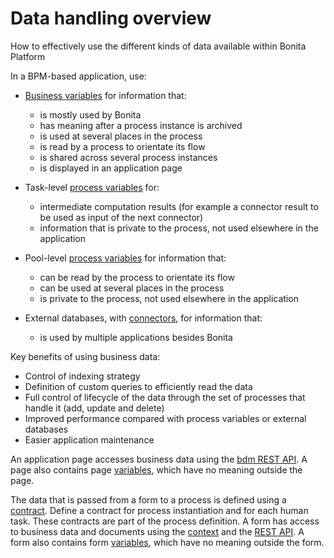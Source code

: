 # Data handling overview

How to effectively use the different kinds of data available within Bonita Platform

In a BPM-based application, use:

- [Business variables](define-and-deploy-the-bdm.md) for information that:
  - is mostly used by Bonita
  - has meaning after a process instance is archived
  - is used at several places in the process
  - is read by a process to orientate its flow
  - is shared across several process instances
  - is displayed in an application page

- Task-level [process variables](specify-data-in-a-process-definition.md) for:
  - intermediate computation results (for example a connector result to be used as input of the next connector)
  - information that is private to the process, not used elsewhere in the application

- Pool-level [process variables](specify-data-in-a-process-definition.md) for information that:
  - can be read by the process to orientate its flow
  - can be used at several places in the process
  - is private to the process, not used elsewhere in the application

- External databases, with [connectors](connectivity-overview.md), for information that:
  - is used by multiple applications besides Bonita

Key benefits of using business data:

- Control of indexing strategy
- Definition of custom queries to efficiently read the data
- Full control of lifecycle of the data through the set of processes that handle it (add, update and delete)
- Improved performance compared with process variables or external databases
- Easier application maintenance

An application page accesses business data using the [bdm REST API](bdm-api.md). A page also contains page [variables](variables.md), which have no meaning outside the page.

The data that is passed from a form to a process is defined using a [contract](contracts-and-contexts.md). Define a contract for process instantiation and for each human task. 
These contracts are part of the process definition. 
A form has access to business data and documents using the [context](contracts-and-contexts.md) and the [REST API](_rest-api.md). 
A form also contains form [variables](variables.md), which have no meaning outside the form.
